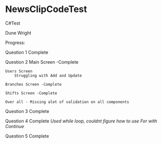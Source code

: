 # NewsClipCodeTest
 C#Test


Dune Wright 

Progress: 

Question 1 
	Complete

Question 2
	Main Screen -Complete
	
	Users Screen
		Struggling with Add and Update
		
	Branches Screen -Complete

	Shifts Screen -Complete

	Over all - Missing alot of validation on all components

Question 3
	Complete

Question 4
	Complete
	*Used while loop, couldnt figure how to use For with Continue*

Question 5 
	Complete